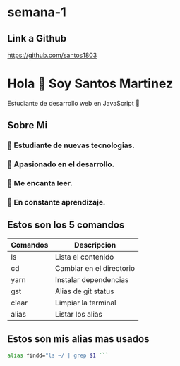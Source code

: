 # semana-1


## Link a Github
https://github.com/santos1803


# Hola 👋 Soy Santos Martinez
Estudiante de desarrollo web en JavaScript :seedling:

## Sobre Mi
### :school: Estudiante de nuevas tecnologias.
### :stars: Apasionado en el desarrollo.
### :notebook: Me encanta leer.
### :shell: En constante aprendizaje.

## Estos son los 5 comandos
|Comandos | Descripcion              | 
|---------| -----------------------  |
|ls       | Lista el contenido       |     
|cd       | Cambiar en el directorio |
|yarn     | Instalar dependencias    |
|gst      | Alias de git status      |
|clear    | Limpiar la terminal      |
|alias    | Listar los alias         |

## Estos son mis alias mas usados 
``` bash 
alias findd="ls ~/ | grep $1 ```
